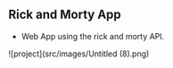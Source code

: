 ## Rick and Morty App
- Web App using the rick and morty API.

![project](src/images/Untitled (8).png)